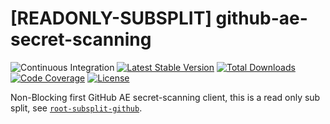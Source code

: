 # [READONLY-SUBSPLIT] github-ae-secret-scanning


![Continuous Integration](https://github.com/php-api-clients/github-ae-secret-scanning/workflows/Continuous%20Integration/badge.svg)
[![Latest Stable Version](https://poser.pugx.org/api-clients/github-ae-secret-scanning/v/stable.png)](https://packagist.org/packages/api-clients/github-ae-secret-scanning)
[![Total Downloads](https://poser.pugx.org/api-clients/github-ae-secret-scanning/downloads.png)](https://packagist.org/packages/api-clients/github-ae-secret-scanning)
[![Code Coverage](https://scrutinizer-ci.com/g/php-api-clients/github-ae-secret-scanning/badges/coverage.png?b==)](https://scrutinizer-ci.com/g/php-api-clients/github-ae-secret-scanning/?branch=)
[![License](https://poser.pugx.org/api-clients/github-ae-secret-scanning/license.png)](https://packagist.org/packages/api-clients/github-ae-secret-scanning)

Non-Blocking first GitHub AE secret-scanning client, this is a read only sub split, see [`root-subsplit-github`](https://github.com/php-api-clients/root-subsplit-github).
